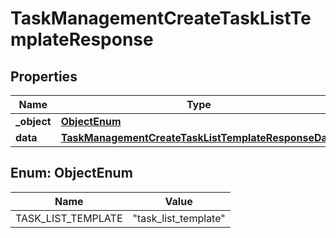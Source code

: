 

# TaskManagementCreateTaskListTemplateResponse


## Properties

| Name | Type | Description | Notes |
|------------ | ------------- | ------------- | -------------|
|**_object** | [**ObjectEnum**](#ObjectEnum) |  |  |
|**data** | [**TaskManagementCreateTaskListTemplateResponseData**](TaskManagementCreateTaskListTemplateResponseData.md) |  |  |



## Enum: ObjectEnum

| Name | Value |
|---- | -----|
| TASK_LIST_TEMPLATE | &quot;task_list_template&quot; |



